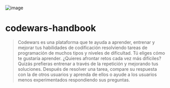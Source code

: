 ![image](https://www.codewars.com/users/Carlososuna11/badges/large)
# codewars-handbook
> Codewars es una plataforma que te ayuda a aprender, entrenar y mejorar tus habilidades de codificación resolviendo tareas de programación de muchos tipos y niveles de dificultad. Tú eliges cómo te gustaría aprender. ¿Quieres afrontar retos cada vez más difíciles? Quizás prefieras entrenar a través de la repetición y mejorando tus soluciones. Después de resolver una tarea, compare su respuesta con la de otros usuarios y aprenda de ellos o ayude a los usuarios menos experimentados respondiendo sus preguntas.

